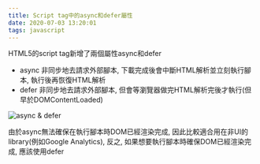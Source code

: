 ```yaml
---
title: Script tag中的async和defer屬性
date: 2020-07-03 13:20:01
tags: javascript
---
```

HTML5的script tag新增了兩個屬性async和defer

* async
  非同步地去請求外部腳本, 下載完成後會中斷HTML解析並立刻執行腳本, 執行後再恢復HTML解析
* defer
  非同步地去請求外部腳本, 但會等瀏覽器做完HTML解析完後才執行(但早於DOMContentLoaded)

![async & defer](https://html.spec.whatwg.org/images/asyncdefer.svg)
  

由於async無法確保在執行腳本時DOM已經渲染完成, 因此比較適合用在非UI的library(例如Google Analytics), 反之, 如果想要執行腳本時確保DOM已經渲染完成, 應該使用defer